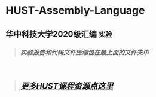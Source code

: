 # HUST-Assembly-Language

## 华中科技大学2020级汇编 `实验`
> ### ***实验报告和代码文件压缩包在最上面的文件夹中***
&nbsp;
> ## [***更多HUST课程资源点这里***](https://github.com/Oliver-242)  
